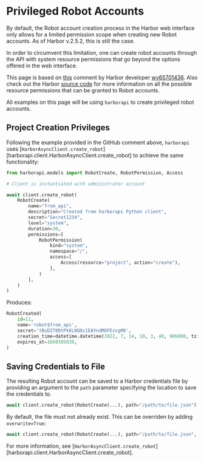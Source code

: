 # Privileged Robot Accounts

By default, the Robot account creation process in the Harbor web interface only allows for a limited permission scope when creating new Robot accounts. As of Harbor v.2.5.2, this is still the case.

In order to circumvent this limitation, one can create robot accounts through the API with system resource permissions that go beyond the options offered in the web interface.

This page is based on [this](https://github.com/goharbor/harbor/issues/14145#issuecomment-781006533) comment by Harbor developer [wy65701436](https://github.com/wy65701436). Also check out the Harbor [source code](https://github.com/goharbor/harbor/blob/main/src/common/rbac/const.go) for more information on all the possible resource permissions that can be granted to Robot accounts.

All examples on this page will be using `harborapi` to create privileged robot accounts.

## Project Creation Privileges

Following the example provided in the GitHub comment above, `harborapi` uses [`HarborAsyncClient.create_robot`][harborapi.client.HarborAsyncClient.create_robot] to achieve the same functionality:

```py
from harborapi.models import RobotCreate, RobotPermission, Access

# Client is instantiated with administrator account

await client.create_robot(
    RobotCreate(
        name="from_api",
        description="Created from harborapi Python client",
        secret="Secret1234",
        level="system",
        duration=30,
        permissions=[
            RobotPermission(
                kind="system",
                namespace="/",
                access=[
                    Access(resource="project", action="create"),
                ],
            )
        ],
    )
)
```

Produces:

```py
RobotCreated(
    id=11,
    name='robot$from_api',
    secret='tBuDZ700tPkKLNQ0z1EAYndMOFEzvgM8',
    creation_time=datetime.datetime(2022, 7, 14, 10, 3, 40, 906000, tzinfo=datetime.timezone.utc),
    expires_at=1660385020,
)
```

## Saving Credentials to File

The resulting Robot account can be saved to a Harbor credentials file by providing an argument to the `path` parameter specifying the location to save the credentials to.

```py
await client.create_robot(RobotCreate(...), path="/path/to/file.json")
```

By default, the file must not already exist. This can be overriden by adding `overwrite=True`:

```py
await client.create_robot(RobotCreate(...), path="/path/to/file.json", overwrite=True)
```

For more information, see [`HarborAsyncClient.create_robot`][harborapi.client.HarborAsyncClient.create_robot].
